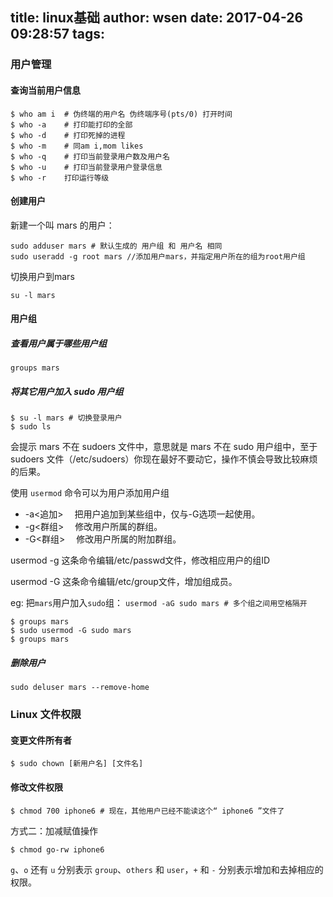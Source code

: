 title: linux基础
author: wsen
date: 2017-04-26 09:28:57
tags:
---
### 用户管理

#### 查询当前用户信息
```
$ who am i  # 伪终端的用户名 伪终端序号(pts/0) 打开时间
$ who -a	# 打印能打印的全部
$ who -d	# 打印死掉的进程
$ who -m	# 同am i,mom likes
$ who -q	# 打印当前登录用户数及用户名
$ who -u	# 打印当前登录用户登录信息
$ who -r	打印运行等级
```

#### 创建用户

新建一个叫 mars 的用户：

```
sudo adduser mars # 默认生成的 用户组 和 用户名 相同
sudo useradd -g root mars //添加用户mars，并指定用户所在的组为root用户组
```

切换用户到mars
```
su -l mars
```

#### 用户组

##### 查看用户属于哪些用户组
```
groups mars
```

##### 将其它用户加入 sudo 用户组

```
$ su -l mars # 切换登录用户
$ sudo ls
```
会提示 mars 不在 sudoers 文件中，意思就是 mars 不在 sudo 用户组中，至于 sudoers 文件（/etc/sudoers）你现在最好不要动它，操作不慎会导致比较麻烦的后果。

使用 `usermod` 命令可以为用户添加用户组
* -a<追加> 　把用户追加到某些组中，仅与-G选项一起使用。 
* -g<群组> 　修改用户所属的群组。 
* -G<群组> 　修改用户所属的附加群组。 

usermod -g 这条命令编辑/etc/passwd文件，修改相应用户的组ID

usermod -G 这条命令编辑/etc/group文件，增加组成员。

eg: 把`mars`用户加入`sudo`组： `usermod -aG sudo mars # 多个组之间用空格隔开 `
```
$ groups mars
$ sudo usermod -G sudo mars
$ groups mars
```

##### 删除用户
```
sudo deluser mars --remove-home
```




### Linux 文件权限

#### 变更文件所有者

```
$ sudo chown [新用户名] [文件名]
```

#### 修改文件权限

```
$ chmod 700 iphone6 # 现在，其他用户已经不能读这个“ iphone6 ”文件了
```

方式二：加减赋值操作

```
$ chmod go-rw iphone6
```
`g`、`o` 还有 `u` 分别表示 `group`、`others` 和 `user`，`+` 和 `-` 分别表示增加和去掉相应的权限。









